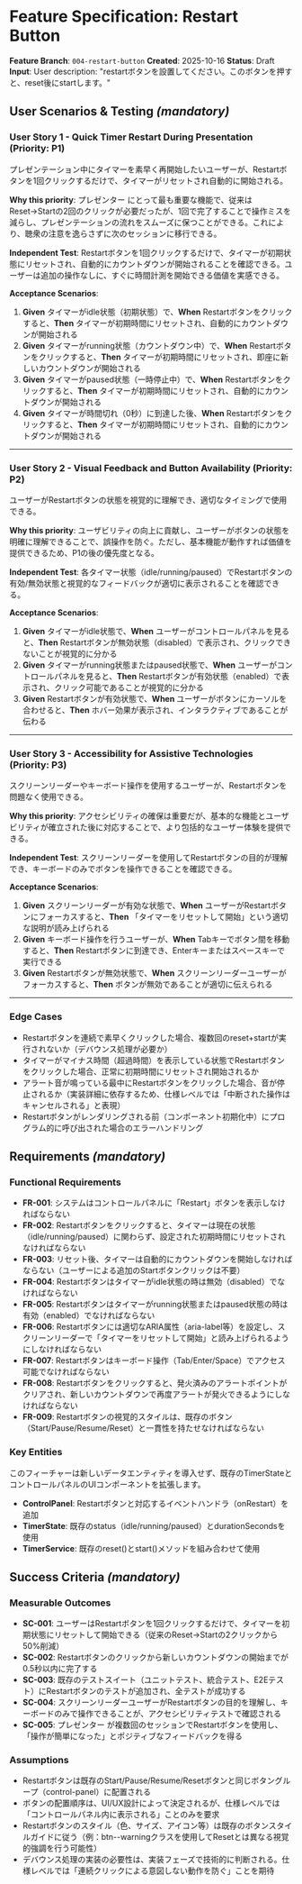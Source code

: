 # Feature Specification: Restart Button

**Feature Branch**: `004-restart-button`
**Created**: 2025-10-16
**Status**: Draft
**Input**: User description: "restartボタンを設置してください。このボタンを押すと、reset後にstartします。"

## User Scenarios & Testing _(mandatory)_

<!--
  IMPORTANT: User stories should be PRIORITIZED as user journeys ordered by importance.
  Each user story/journey must be INDEPENDENTLY TESTABLE - meaning if you implement just ONE of them,
  you should still have a viable MVP (Minimum Viable Product) that delivers value.

  Assign priorities (P1, P2, P3, etc.) to each story, where P1 is the most critical.
  Think of each story as a standalone slice of functionality that can be:
  - Developed independently
  - Tested independently
  - Deployed independently
  - Demonstrated to users independently
-->

### User Story 1 - Quick Timer Restart During Presentation (Priority: P1)

プレゼンテーション中にタイマーを素早く再開始したいユーザーが、Restartボタンを1回クリックするだけで、タイマーがリセットされ自動的に開始される。

**Why this priority**: プレゼンター にとって最も重要な機能で、従来はReset→Startの2回のクリックが必要だったが、1回で完了することで操作ミスを減らし、プレゼンテーションの流れをスムーズに保つことができる。これにより、聴衆の注意を逸らさずに次のセッションに移行できる。

**Independent Test**: Restartボタンを1回クリックするだけで、タイマーが初期状態にリセットされ、自動的にカウントダウンが開始されることを確認できる。ユーザーは追加の操作なしに、すぐに時間計測を開始できる価値を実感できる。

**Acceptance Scenarios**:

1. **Given** タイマーがidle状態（初期状態）で、**When** Restartボタンをクリックすると、**Then** タイマーが初期時間にリセットされ、自動的にカウントダウンが開始される
2. **Given** タイマーがrunning状態（カウントダウン中）で、**When** Restartボタンをクリックすると、**Then** タイマーが初期時間にリセットされ、即座に新しいカウントダウンが開始される
3. **Given** タイマーがpaused状態（一時停止中）で、**When** Restartボタンをクリックすると、**Then** タイマーが初期時間にリセットされ、自動的にカウントダウンが開始される
4. **Given** タイマーが時間切れ（0秒）に到達した後、**When** Restartボタンをクリックすると、**Then** タイマーが初期時間にリセットされ、自動的にカウントダウンが開始される

---

### User Story 2 - Visual Feedback and Button Availability (Priority: P2)

ユーザーがRestartボタンの状態を視覚的に理解でき、適切なタイミングで使用できる。

**Why this priority**: ユーザビリティの向上に貢献し、ユーザーがボタンの状態を明確に理解できることで、誤操作を防ぐ。ただし、基本機能が動作すれば価値を提供できるため、P1の後の優先度となる。

**Independent Test**: 各タイマー状態（idle/running/paused）でRestartボタンの有効/無効状態と視覚的なフィードバックが適切に表示されることを確認できる。

**Acceptance Scenarios**:

1. **Given** タイマーがidle状態で、**When** ユーザーがコントロールパネルを見ると、**Then** Restartボタンが無効状態（disabled）で表示され、クリックできないことが視覚的に分かる
2. **Given** タイマーがrunning状態またはpaused状態で、**When** ユーザーがコントロールパネルを見ると、**Then** Restartボタンが有効状態（enabled）で表示され、クリック可能であることが視覚的に分かる
3. **Given** Restartボタンが有効状態で、**When** ユーザーがボタンにカーソルを合わせると、**Then** ホバー効果が表示され、インタラクティブであることが伝わる

---

### User Story 3 - Accessibility for Assistive Technologies (Priority: P3)

スクリーンリーダーやキーボード操作を使用するユーザーが、Restartボタンを問題なく使用できる。

**Why this priority**: アクセシビリティの確保は重要だが、基本的な機能とユーザビリティが確立された後に対応することで、より包括的なユーザー体験を提供できる。

**Independent Test**: スクリーンリーダーを使用してRestartボタンの目的が理解でき、キーボードのみでボタンを操作できることを確認できる。

**Acceptance Scenarios**:

1. **Given** スクリーンリーダーが有効な状態で、**When** ユーザーがRestartボタンにフォーカスすると、**Then** 「タイマーをリセットして開始」という適切な説明が読み上げられる
2. **Given** キーボード操作を行うユーザーが、**When** Tabキーでボタン間を移動すると、**Then** Restartボタンに到達でき、Enterキーまたはスペースキーで実行できる
3. **Given** Restartボタンが無効状態で、**When** スクリーンリーダーユーザーがフォーカスすると、**Then** ボタンが無効であることが適切に伝えられる

---

### Edge Cases

- Restartボタンを連続で素早くクリックした場合、複数回のreset+startが実行されないか（デバウンス処理が必要か）
- タイマーがマイナス時間（超過時間）を表示している状態でRestartボタンをクリックした場合、正常に初期時間にリセットされ開始されるか
- アラート音が鳴っている最中にRestartボタンをクリックした場合、音が停止されるか（実装詳細に依存するため、仕様レベルでは「中断された操作はキャンセルされる」と表現）
- Restartボタンがレンダリングされる前（コンポーネント初期化中）にプログラム的に呼び出された場合のエラーハンドリング

## Requirements _(mandatory)_

### Functional Requirements

- **FR-001**: システムはコントロールパネルに「Restart」ボタンを表示しなければならない
- **FR-002**: Restartボタンをクリックすると、タイマーは現在の状態（idle/running/paused）に関わらず、設定された初期時間にリセットされなければならない
- **FR-003**: リセット後、タイマーは自動的にカウントダウンを開始しなければならない（ユーザーによる追加のStartボタンクリックは不要）
- **FR-004**: Restartボタンはタイマーがidle状態の時は無効（disabled）でなければならない
- **FR-005**: Restartボタンはタイマーがrunning状態またはpaused状態の時は有効（enabled）でなければならない
- **FR-006**: Restartボタンには適切なARIA属性（aria-label等）を設定し、スクリーンリーダーで「タイマーをリセットして開始」と読み上げられるようにしなければならない
- **FR-007**: Restartボタンはキーボード操作（Tab/Enter/Space）でアクセス可能でなければならない
- **FR-008**: Restartボタンをクリックすると、発火済みのアラートポイントがクリアされ、新しいカウントダウンで再度アラートが発火できるようにしなければならない
- **FR-009**: Restartボタンの視覚的スタイルは、既存のボタン（Start/Pause/Resume/Reset）と一貫性を持たせなければならない

### Key Entities

このフィーチャーは新しいデータエンティティを導入せず、既存のTimerStateとコントロールパネルのUIコンポーネントを拡張します。

- **ControlPanel**: Restartボタンと対応するイベントハンドラ（onRestart）を追加
- **TimerState**: 既存のstatus（idle/running/paused）とdurationSecondsを使用
- **TimerService**: 既存のreset()とstart()メソッドを組み合わせて使用

## Success Criteria _(mandatory)_

### Measurable Outcomes

- **SC-001**: ユーザーはRestartボタンを1回クリックするだけで、タイマーを初期状態にリセットして開始できる（従来のReset→Startの2クリックから50%削減）
- **SC-002**: Restartボタンのクリックから新しいカウントダウンの開始までが0.5秒以内に完了する
- **SC-003**: 既存のテストスイート（ユニットテスト、統合テスト、E2Eテスト）にRestartボタンのテストが追加され、全テストが成功する
- **SC-004**: スクリーンリーダーユーザーがRestartボタンの目的を理解し、キーボードのみで操作できることが、アクセシビリティテストで確認される
- **SC-005**: プレゼンター が複数回のセッションでRestartボタンを使用し、「操作が簡単になった」とポジティブなフィードバックを得る

### Assumptions

- Restartボタンは既存のStart/Pause/Resume/Resetボタンと同じボタングループ（control-panel）に配置される
- ボタンの配置順序は、UI/UX設計によって決定されるが、仕様レベルでは「コントロールパネル内に表示される」ことのみを要求
- Restartボタンのスタイル（色、サイズ、アイコン等）は既存のボタンスタイルガイドに従う（例：btn--warningクラスを使用してResetとは異なる視覚的強調を行う可能性）
- デバウンス処理の実装の必要性は、実装フェーズで技術的に判断される。仕様レベルでは「連続クリックによる意図しない動作を防ぐ」ことを期待
